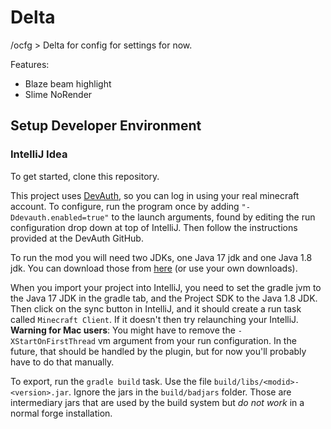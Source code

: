 # Delta
/ocfg > Delta for config for settings for now.

Features:
- Blaze beam highlight
- Slime NoRender

## Setup Developer Environment
### IntelliJ Idea
To get started, clone this repository.

This project uses [DevAuth](https://github.com/DJtheRedstoner/DevAuth), so you can log in using your real
minecraft account. To configure, run the program once by adding `"-Ddevauth.enabled=true"`
to the launch arguments, found by editing the run configuration drop down at top of IntelliJ.
Then follow the instructions provided at the DevAuth GitHub.

To run the mod you will need two JDKs, one Java 17 jdk and one Java 1.8 jdk. You can download those
from [here](https://adoptium.net/temurin/releases) (or use your own downloads).

When you import your project into IntelliJ, you need to set the gradle jvm to the Java 17 JDK in the gradle tab, and the
Project SDK to the Java 1.8 JDK. Then click on the sync button in IntelliJ, and it should create a run task
called `Minecraft Client`. If it doesn't then try relaunching your IntelliJ. **Warning for Mac users**: You might have to remove the `-XStartOnFirstThread` vm argument from your run configuration. In the future, that should be handled by the plugin, but for now you'll probably have to do that manually.

To export, run the `gradle build` task. Use the
file `build/libs/<modid>-<version>.jar`. Ignore the jars in the `build/badjars` folder. Those are intermediary jars that
are used by the build system but *do not work* in a normal forge installation.
